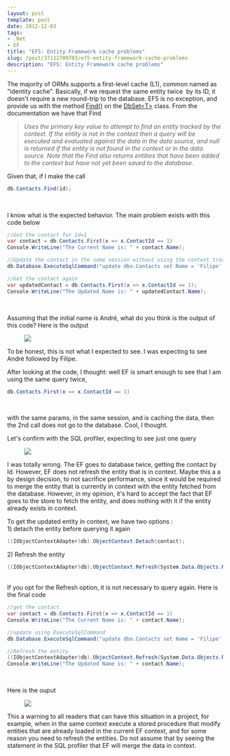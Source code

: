 ```yaml
---
layout: post
template: post
date: 2012-12-03
tags:
- .Net
- EF
title: "EF5: Entity Framework cache problems"
slug: /post/37112709703/ef5-entity-framework-cache-problems
description: "EF5: Entity Framework cache problems"
---
```

<p>The majority of ORMs supports a first-level cache (L1), common named as "identity cache". Basically, if we request the same entity twice &nbsp;by its ID, it doesn't require a new round-trip to the database. EF5 is no exception, and provide us with the method <a href="http://msdn.microsoft.com/en-us/library/gg696418(v=vs.103).aspx" target="_blank">Find()</a> on the <a href="http://msdn.microsoft.com/en-us/library/gg696460(v=vs.103).aspx" target="_blank">DbSet&lt;T&gt;</a> class. From the documentation we have that Find</p>
<blockquote>
<p><em>Uses the primary key value to attempt to find an entity tracked by the context. If the entity is not in the context then a query will be executed and evaluated against the data in the data source, and null is returned if the entity is not found in the context or in the data source. Note that the Find also returns entities that have been added to the context but have not yet been saved to the database.</em></p>
</blockquote>
<p>Given that, if I make the call</p>
<div>

```cs
db.Contacts.Find(id);
```

</div>
<div><span><br></span></div>
<p>I know what is the expected behavior. The main problem exists with this code below</p>

```cs
//Get the contact for Id=1
var contact = db.Contacts.First(x => x.ContactId == 1)
Console.WriteLine("The Current Name is: " + contact.Name);

//Update the contact in the same session without using the context tracking
db.Database.ExecuteSqlCommand("update dbo.Contacts set Name = 'Filipe' where ContactId = 1");

//Get the contact again
var updatedContact = db.Contacts.First(x => x.ContactId == 1);
Console.WriteLine("The Updated Name is: " + updatedContact.Name);
```

<div><span><br></span></div>
<p>Assuming that the initial name is Andr&eacute;, what do you think is the output of this code? Here is the output</p>
<p><figure class="tmblr-full" data-orig-height="148" data-orig-width="500"><img src="https://66.media.tumblr.com/c6aa00b9aeebe99e9f98ea3f74a88fbd/2f6b4eb2bd18dd10-c7/s540x810/1744f857aaba6d0e20edbdf0e4cdf03280f01d08.png" data-orig-height="148" data-orig-width="500"></figure></p>
<p>To be honest, this is not what I expected to see. I was expecting to see Andr&eacute; followed by Filipe.</p>
<p>After looking at the code, I thought: well EF is smart enough to see that I am using the same query twice,&nbsp;</p>

```cs
db.Contacts.First(x => x.ContactId == 1)
```

<div><span><br></span></div>
<p>with the same params, in the same session, and is caching the data, then the 2nd call does not go to the database. Cool, I thought.</p>
<p>Let's confirm with the SQL profiler, expecting to see just one query</p>
<p><figure class="tmblr-full" data-orig-height="186" data-orig-width="500"><img src="https://66.media.tumblr.com/e5cde9cec95feb7ebd16d5c9dc16b998/2f6b4eb2bd18dd10-f6/s540x810/b6f4f499c02ee7d98d57d7c707e1ae39f238362f.png" data-orig-height="186" data-orig-width="500"></figure></p>
<p>I was totally wrong. The EF goes to database twice, getting the contact by Id. However, EF does not refresh the entity that is in context. Maybe this a a by design decision, to not sacrifice performance, since it would be required to merge the entity that is currently in context with the entity fetched from the database. However, in my opinion, it's hard to accept the fact that EF goes to the store to fetch the entity, and does nothing with it if the entity already exists in context.&nbsp;</p>
<div>
<div>To get the updated entity in context, we have two options :</div>
<div></div>
<div>1) detach the entity before querying it again</div>
<div></div>

```cs
((IObjectContextAdapter)db).ObjectContext.Detach(contact);
```

<div></div>
<div>2) Refresh the entity</div>
<div></div>

```cs
((IObjectContextAdapter)db).ObjectContext.Refresh(System.Data.Objects.RefreshMode.StoreWins, contact);
```

<div><span><br></span></div>
<div>If you opt for the Refresh option, it is not necessary to query again. Here is the final code</div>
<div></div>

```cs
//get the contact
var contact = db.Contacts.First(x => x.ContactId == 1)
Console.WriteLine("The Current Name is: " + contact.Name);

//update using ExecuteSqlCommand
db.Database.ExecuteSqlCommand("update dbo.Contacts set Name = 'Filipe' where ContactId = 1");

//Refresh the entity
((IObjectContextAdapter)db).ObjectContext.Refresh(System.Data.Objects.RefreshMode.StoreWins, contact);
Console.WriteLine("The Updated Name is: " + contact.Name);
```

<div><span><br></span></div>
<p>Here is the ouput</p>
<p><figure class="tmblr-full" data-orig-height="130" data-orig-width="500"><img src="https://66.media.tumblr.com/51dfe076c6fb2f35c092f4ad9cc6fe45/2f6b4eb2bd18dd10-f4/s540x810/d881ce3f6f2dd553a7d8d6fa6c8360f1bd2d7680.png" data-orig-height="130" data-orig-width="500"></figure></p>
<p>This a warning to all readers that can have this situation in a project, for example, when in the same context execute a stored procedure that modify entities that are already loaded in the current EF context, and for some reason you need to refresh the entities. Do not assume that by seeing the statement in the SQL profiler that EF will merge the data in context.</p>
</div>
<div></div>
<p><em><br></em></p>